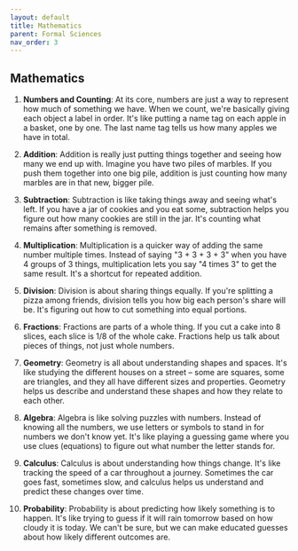 ```yaml
---
layout: default
title: Mathematics
parent: Formal Sciences
nav_order: 3
---
```


## Mathematics

1. **Numbers and Counting**:
At its core, numbers are just a way to represent how much of something we have. When we count, we're basically giving each object a label in order. It's like putting a name tag on each apple in a basket, one by one. The last name tag tells us how many apples we have in total.

2. **Addition**:
Addition is really just putting things together and seeing how many we end up with. Imagine you have two piles of marbles. If you push them together into one big pile, addition is just counting how many marbles are in that new, bigger pile.

3. **Subtraction**:
Subtraction is like taking things away and seeing what's left. If you have a jar of cookies and you eat some, subtraction helps you figure out how many cookies are still in the jar. It's counting what remains after something is removed.

4. **Multiplication**:
Multiplication is a quicker way of adding the same number multiple times. Instead of saying "3 + 3 + 3 + 3" when you have 4 groups of 3 things, multiplication lets you say "4 times 3" to get the same result. It's a shortcut for repeated addition.

5. **Division**:
Division is about sharing things equally. If you're splitting a pizza among friends, division tells you how big each person's share will be. It's figuring out how to cut something into equal portions.

6. **Fractions**:
Fractions are parts of a whole thing. If you cut a cake into 8 slices, each slice is 1/8 of the whole cake. Fractions help us talk about pieces of things, not just whole numbers.

7. **Geometry**:
Geometry is all about understanding shapes and spaces. It's like studying the different houses on a street – some are squares, some are triangles, and they all have different sizes and properties. Geometry helps us describe and understand these shapes and how they relate to each other.

8. **Algebra**:
Algebra is like solving puzzles with numbers. Instead of knowing all the numbers, we use letters or symbols to stand in for numbers we don't know yet. It's like playing a guessing game where you use clues (equations) to figure out what number the letter stands for.

9. **Calculus**:
Calculus is about understanding how things change. It's like tracking the speed of a car throughout a journey. Sometimes the car goes fast, sometimes slow, and calculus helps us understand and predict these changes over time.

10. **Probability**:
Probability is about predicting how likely something is to happen. It's like trying to guess if it will rain tomorrow based on how cloudy it is today. We can't be sure, but we can make educated guesses about how likely different outcomes are.
